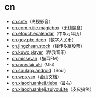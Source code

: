 # cn

- [cn.cntv](./cn.cntv/readme.md)（央视影音）
- [cn.com.ruijie.magicbox](./cn.com.ruijie.magicbox/readme.md)（无线魔盒）
- [cn.etouch.ecalendar](./cn.etouch.ecalendar/readme.md)（中华万年历）
- [cn.gov.pbc.dcep](./cn.gov.pbc.dcep/readme.md)（数字人民币）
- [cn.jingzhuan.stock](./cn.jingzhuan.stock/readme.md)（经传多赢股票）
- [cn.kuwo.player](./cn.kuwo.player/readme.md)（酷我音乐）
- [cn.missevan](./cn.missevan/readme.md)（猫耳FM）
- [cn.neoclub.uki](./cn.neoclub.uki/readme.md)（Uki）
- [cn.soulapp.android](./cn.soulapp.android/readme.md)（Soul）
- [cn.wps.yun](./cn.wps.yun/readme.md)（金山文档）
- [cn.xiaochuankeji.tieba](./cn.xiaochuankeji.tieba/readme.md)（最右）
- [cn.xiaochuankeji.zuiyouLite](./cn.xiaochuankeji.zuiyouLite/readme.md)（皮皮搞笑）